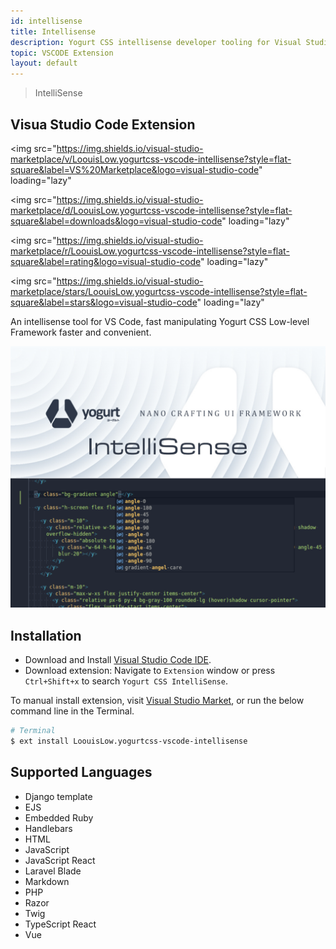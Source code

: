 ```yaml
---
id: intellisense
title: Intellisense
description: Yogurt CSS intellisense developer tooling for Visual Studio Code extension.
topic: VSCODE Extension
layout: default
---
```


> IntelliSense

## Visua Studio Code Extension

<y class="flex flex-gap-2 flex-wrap items-center">

  <img
    src="https://img.shields.io/visual-studio-marketplace/v/LoouisLow.yogurtcss-vscode-intellisense?style=flat-square&label=VS%20Marketplace&logo=visual-studio-code"
    loading="lazy"
  >

  <img
    src="https://img.shields.io/visual-studio-marketplace/d/LoouisLow.yogurtcss-vscode-intellisense?style=flat-square&label=downloads&logo=visual-studio-code"
    loading="lazy"
  >

  <img
    src="https://img.shields.io/visual-studio-marketplace/r/LoouisLow.yogurtcss-vscode-intellisense?style=flat-square&label=rating&logo=visual-studio-code"
    loading="lazy"
  >

  <img
    src="https://img.shields.io/visual-studio-marketplace/stars/LoouisLow.yogurtcss-vscode-intellisense?style=flat-square&label=stars&logo=visual-studio-code"
    loading="lazy"
  >

</y>

An intellisense tool for VS Code, fast manipulating Yogurt CSS Low-level Framework faster and convenient.

<y class="mx-4 py-4">
  <img
    theme=""
    class="filter saturate-5 w-full h-full object-fit object-center rounded-lg"
    src="/images/content/yogurt_vscode_intellisense.png"
    loading="lazy"
    alt="Yogurt VS Code IntelliSense"
  >
</y>

## Installation

- Download and Install [Visual Studio Code IDE](https://code.visualstudio.com/download).
- Download extension: Navigate to `Extension` window or press `Ctrl+Shift+x` to search `Yogurt CSS IntelliSense`.

To manual install extension, visit [Visual Studio Market](https://marketplace.visualstudio.com/items?itemName=LoouisLow.yogurtcss-vscode-intellisense), or run the below command line in the Terminal.

```bash
# Terminal
$ ext install LoouisLow.yogurtcss-vscode-intellisense
```

## Supported Languages

* Django template
* EJS
* Embedded Ruby
* Handlebars
* HTML
* JavaScript
* JavaScript React
* Laravel Blade
* Markdown
* PHP
* Razor
* Twig
* TypeScript React
* Vue